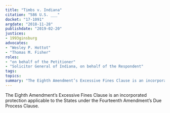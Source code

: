 ```yaml
---
title: "Timbs v. Indiana"
citation: "586 U.S. ___"
docket: "17-1091"
argdate: "2018-11-28"
publishdate: "2019-02-20"
justices:
- 1993ginsburg
advocates:
- "Wesley P. Hottot"
- "Thomas M. Fisher"
roles:
- "on behalf of the Petitioner"
- "Solicitor General of Indiana, on behalf of the Respondent"
tags:
topics:
summary: "The Eighth Amendment’s Excessive Fines Clause is an incorporated protection applicable to the States under the Fourteenth Amendment’s Due Process Clause."
---
```

The Eighth Amendment’s Excessive Fines Clause is an incorporated protection applicable to the States under the Fourteenth Amendment’s Due Process Clause.